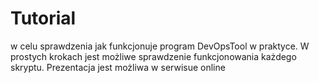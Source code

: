 # Tutorial

w celu sprawdzenia jak funkcjonuje program DevOpsTool w praktyce.
W prostych krokach jest możliwe sprawdzenie funkcjonowania każdego skryptu.
Prezentacja jest możliwa w serwisue online  